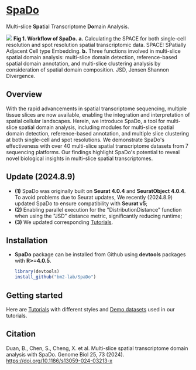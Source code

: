 # [SpaDo](https://doi.org/10.1186/s13059-024-03213-x)
Multi-slice **Spa**tial Transcriptome **Do**main Analysis.

![](Overview.png)<!-- -->
**Fig 1. Workflow of SpaDo.** **a.** Calculating the SPACE for both single-cell resolution and spot resolution spatial transcriptomic data. SPACE: SPatially Adjacent Cell type Embedding. **b.** Three functions involved in multi-slice spatial domain analysis: multi-slice domain detection, reference-based spatial domain annotation, and multi-slice clustering analysis by consideration of spatial domain composition. JSD, Jensen Shannon Divergence.
## Overview
With the rapid advancements in spatial transcriptome sequencing, multiple tissue slices are now available, enabling the integration and interpretation of spatial cellular landscapes. Herein, we introduce SpaDo, a tool for multi-slice spatial domain analysis, including modules for multi-slice spatial domain detection, reference-based annotation, and multiple slice clustering at both single-cell and spot resolutions. We demonstrate SpaDo's effectiveness with over 40 multi-slice spatial transcriptome datasets from 7 sequencing platforms. Our findings highlight SpaDo's potential to reveal novel biological insights in multi-slice spatial transcriptomes.

## Update (2024.8.9)
* **(1)** SpaDo was originally built on **Seurat 4.0.4** and **SeuratObject 4.0.4**. To avoid problems due to Seurat updates, We recently (2024.8.9) updated SpaDo to ensure compatibility with **Seurat v5**;
* **(2)** Enabling parallel execution for the "DistributionDistance" function when using the "JSD" distance metric, significantly reducing runtime;
* **(3)** We updated corresponding [Tutorials](https://www.jianguoyun.com/p/DW15NecQnMvoCxji45QFIAA).

## Installation
* **SpaDo** package can be installed from Github using **devtools** packages with **R>=4.0.5**.

    ```r
    library(devtools)
    install_github("bm2-lab/SpaDo")
    ```
   
## Getting started
Here are [Tutorials](https://www.jianguoyun.com/p/DW15NecQnMvoCxji45QFIAA) with different styles and [Demo datasets](https://www.jianguoyun.com/p/DX1ssBYQnMvoCxjZ45QFIAA)
used in our tutorials.
## Citation
Duan, B., Chen, S., Cheng, X. et al. Multi-slice spatial transcriptome domain analysis with SpaDo. Genome Biol 25, 73 (2024). https://doi.org/10.1186/s13059-024-03213-x

